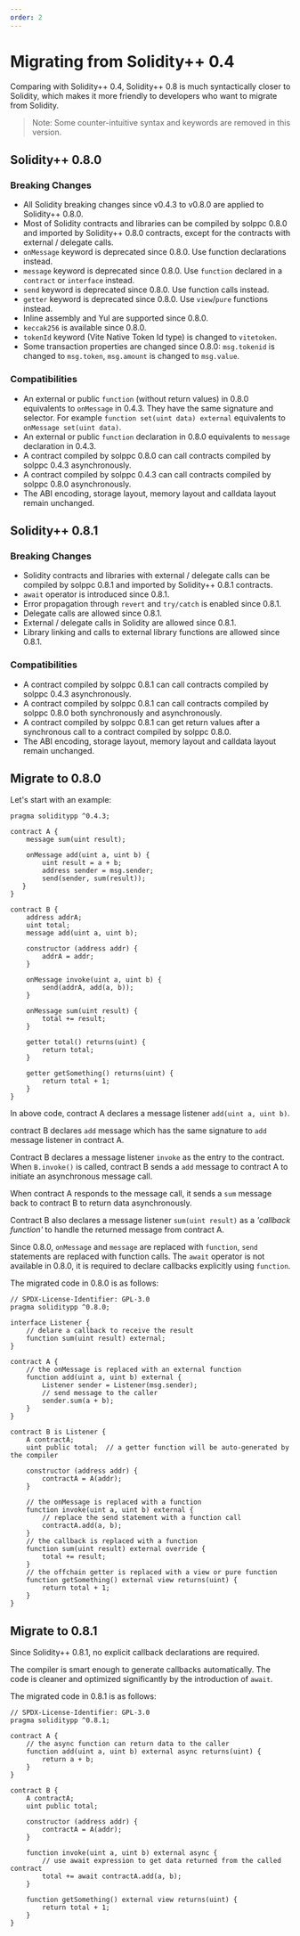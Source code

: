 ```yaml
---
order: 2
---
```


# Migrating from Solidity++ 0.4

Comparing with Solidity++ 0.4, Solidity++ 0.8 is much syntactically closer to Solidity, which makes it more friendly to developers who want to migrate from Solidity. 

>Note: Some counter-intuitive syntax and keywords are removed in this version.


## Solidity++ 0.8.0
### Breaking Changes
* All Solidity breaking changes since v0.4.3 to v0.8.0 are applied to Solidity++ 0.8.0.
* Most of Solidity contracts and libraries can be compiled by solppc 0.8.0 and imported by Solidity++ 0.8.0 contracts, except for the contracts with external / delegate calls.
* `onMessage` keyword is deprecated since 0.8.0. Use function declarations instead.
* `message` keyword is deprecated since 0.8.0. Use `function` declared in a `contract` or `interface` instead.
* `send` keyword is deprecated since 0.8.0. Use function calls instead.
* `getter` keyword is deprecated since 0.8.0. Use `view`/`pure` functions instead.
* Inline assembly and Yul are supported since 0.8.0.
* `keccak256` is available since 0.8.0.
* `tokenId` keyword (Vite Native Token Id type) is changed to `vitetoken`.
* Some transaction properties are changed since 0.8.0: `msg.tokenid` is changed to `msg.token`, `msg.amount` is changed to `msg.value`.

### Compatibilities
* An external or public `function` (without return values) in 0.8.0 equivalents to `onMessage` in 0.4.3. They have the same signature and selector. For example `function set(uint data) external` equivalents to `onMessage set(uint data)`.
* An external or public `function` declaration in 0.8.0 equivalents to `message` declaration in 0.4.3. 
* A contract compiled by solppc 0.8.0 can call contracts compiled by solppc 0.4.3 asynchronously.
* A contract compiled by solppc 0.4.3 can call contracts compiled by solppc 0.8.0 asynchronously.
* The ABI encoding, storage layout, memory layout and calldata layout remain unchanged.

## Solidity++ 0.8.1
### Breaking Changes
* Solidity contracts and libraries with external / delegate calls can be compiled by solppc 0.8.1 and imported by Solidity++ 0.8.1 contracts.
* `await` operator is introduced since 0.8.1.
* Error propagation through `revert` and `try/catch` is enabled since 0.8.1.
* Delegate calls are allowed since 0.8.1.
* External / delegate calls in Solidity are allowed since 0.8.1.
* Library linking and calls to external library functions are allowed since 0.8.1.

### Compatibilities
* A contract compiled by solppc 0.8.1 can call contracts compiled by solppc 0.4.3 asynchronously.
* A contract compiled by solppc 0.8.1 can call contracts compiled by solppc 0.8.0 both synchronously and asynchronously.
* A contract compiled by solppc 0.8.1 can get return values after a synchronous call to a contract compiled by solppc 0.8.0.
* The ABI encoding, storage layout, memory layout and calldata layout remain unchanged.

## Migrate to 0.8.0

Let's start with an example:

```solidity
pragma soliditypp ^0.4.3;

contract A {
    message sum(uint result);
    
    onMessage add(uint a, uint b) {
        uint result = a + b;
        address sender = msg.sender;
        send(sender, sum(result));
   }
}

contract B {
    address addrA;
    uint total;
    message add(uint a, uint b);

    constructor (address addr) {
        addrA = addr;
    }

    onMessage invoke(uint a, uint b) {
        send(addrA, add(a, b));
    }

    onMessage sum(uint result) {
        total += result;
    }

    getter total() returns(uint) {
        return total;
    }

    getter getSomething() returns(uint) {
        return total + 1;
    }
}
```

In above code, contract A declares a message listener `add(uint a, uint b)`.

contract B declares `add` message which has the same signature to `add` message listener in contract A.

Contract B declares a message listener `invoke` as the entry to the contract. When `B.invoke()` is called, contract B sends a `add` message to contract A to initiate an asynchronous message call.

When contract A responds to the message call, it sends a `sum` message back to contract B to return data asynchronously.

Contract B also declares a message listener `sum(uint result)` as a *'callback function'* to handle the returned message from contract A.

Since 0.8.0, `onMessage` and `message` are replaced with `function`, `send` statements are replaced with function calls. The `await` operator is not available in 0.8.0, it is required to declare callbacks explicitly using `function`.

The migrated code in 0.8.0 is as follows:

```solidity
// SPDX-License-Identifier: GPL-3.0
pragma soliditypp ^0.8.0;

interface Listener {
    // delare a callback to receive the result
    function sum(uint result) external;
}

contract A {
    // the onMessage is replaced with an external function
    function add(uint a, uint b) external {
        Listener sender = Listener(msg.sender);
        // send message to the caller
        sender.sum(a + b);
    }
}

contract B is Listener {
    A contractA;
    uint public total;  // a getter function will be auto-generated by the compiler

    constructor (address addr) {
        contractA = A(addr);
    }

    // the onMessage is replaced with a function
    function invoke(uint a, uint b) external {
        // replace the send statement with a function call
        contractA.add(a, b);
    }
    // the callback is replaced with a function
    function sum(uint result) external override {
        total += result;
    }
    // the offchain getter is replaced with a view or pure function
    function getSomething() external view returns(uint) {
        return total + 1;
    }
}
```

## Migrate to 0.8.1

Since Solidity++ 0.8.1, no explicit callback declarations are required.

The compiler is smart enough to generate callbacks automatically. The code is cleaner and optimized significantly by the introduction of `await`.

The migrated code in 0.8.1 is as follows:

```solidity
// SPDX-License-Identifier: GPL-3.0
pragma soliditypp ^0.8.1;

contract A {
    // the async function can return data to the caller
    function add(uint a, uint b) external async returns(uint) {
        return a + b;
    }
}

contract B {
    A contractA;
    uint public total;

    constructor (address addr) {
        contractA = A(addr);
    }

    function invoke(uint a, uint b) external async {
        // use await expression to get data returned from the called contract
        total += await contractA.add(a, b);
    }

    function getSomething() external view returns(uint) {
        return total + 1;
    }
}
```



